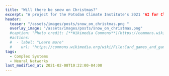 ```yaml
---
title: "Will there be snow on Christmas?"
excerpt: "A project for the Potsdam Climate Institute's 2021 "AI for Climate" Hackathon."
header:
  teaser: "/assets/images/posts/snow_on_christmas.png "
  overlay_image: "/assets/images/posts/snow_on_christmas.png"
  #caption: "Photo credit: [**Wikimedia Commons**](https://commons.wikimedia.org/wiki/)"
  #actions:
  #  - label: "Learn more"
  #    url: "https://commons.wikimedia.org/wiki/File:Card_games_and_game_tokens_01.jpg"
tags:
  - Complex Systems
  - Neural Networks
last_modified_at: 2021-02-08T10:22:00-04:00
---
```


<style>
iframe{height:11200px !important;}
</style>

<script src="https://gist.github.com/DiGyt/c550f0f774a027740fb88945df3ad973.js"></script>
